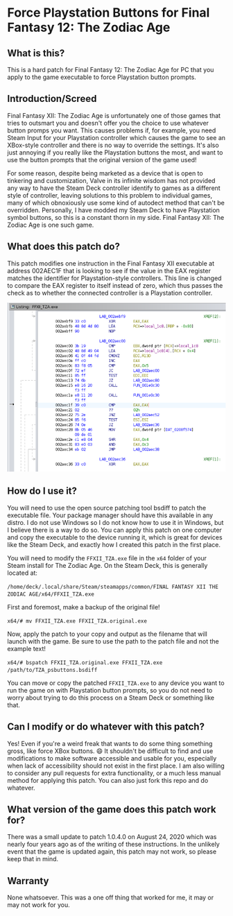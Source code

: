 # Force Playstation Buttons for Final Fantasy 12: The Zodiac Age

## What is this?

This is a hard patch for Final Fantasy 12: The Zodiac Age for PC that you apply to the game executable to force Playstation button prompts.


## Introduction/Screed

Final Fantasy XII: The Zodiac Age is unfortunately one of those games that tries to outsmart you and doesn't offer you the choice to use whatever button promps you want. This causes problems if, for example, you need Steam Input for your Playstation controller which causes the game to see an XBox-style controller and there is no way to override the settings. It's also just annoying if you really like the Playstation buttons the most, and want to use the button prompts that the original version of the game used!

For some reason, despite being marketed as a device that is open to tinkering and customization, Valve in its infinite wisdom has not provided any way to have the Steam Deck controller identify to games as a different style of controller, leaving solutions to this problem to individual games, many of which obnoxiously use some kind of autodect method that can't be overridden. Personally, I have modded my Steam Deck to have Playstation symbol buttons, so this is a constant thorn in my side. Final Fantasy XII: The Zodiac Age is one such game.

## What does this patch do?

This patch modifies one instruction in the Final Fantasy XII executable at address 002AEC1F that is looking to see if the value in the EAX register matches the identifier for Playstation-style controllers. This line is changed to compare the EAX register to itself instead of zero, which thus passes the check as to whether the connected controller is a Playstation controller.

![Screenshot of the Ghidra disassembler highlighting the changed instruction](TZA_Ghidra.png)

## How do I use it?

You will need to use the open source patching tool bsdiff to patch the executable file. Your package manager should have this available in any distro. I do not use Windows so I do not know how to use it in Windows, but I believe there is a way to do so. You can apply this patch on one computer and copy the executable to the device running it, which is great for devices like the Steam Deck, and exactly how I created this patch in the first place.

You will need to modify the `FFXII_TZA.exe` file in the `x64` folder of your Steam install for The Zodiac Age. On the Steam Deck, this is generally located at:

`/home/deck/.local/share/Steam/steamapps/common/FINAL FANTASY XII THE ZODIAC AGE/x64/FFXII_TZA.exe`

First and foremost, make a backup of the original file!

`x64/# mv FFXII_TZA.exe FFXII_TZA.original.exe`

Now, apply the patch to your copy and output as the filename that will launch with the game. Be sure to use the path to the patch file and not the example text!

`x64/# bspatch FFXII_TZA.original.exe FFXII_TZA.exe /path/to/TZA_psbuttons.bsdiff`

You can move or copy the patched `FFXII_TZA.exe` to any device you want to run the game on with Playstation button prompts, so you do not need to worry about trying to do this process on a Steam Deck or something like that.

## Can I modify or do whatever with this patch?

Yes! Even if you're a weird freak that wants to do some thing something gross, like force XBox buttons. 😄 It shouldn't be difficult to find and use modifications to make software accessible and usable for you, especially when lack of accessibility should not exist in the first place. I am also willing to consider any pull requests for extra functionality, or a much less manual method for applying this patch. You can also just fork this repo and do whatever.

## What version of the game does this patch work for?

There was a small update to patch 1.0.4.0 on August 24, 2020 which was nearly four years ago as of the writing of these instructions. In the unlikely event that the game is updated again, this patch may not work, so please keep that in mind.

## Warranty

None whatsoever. This was a one off thing that worked for me, it may or may not work for you.